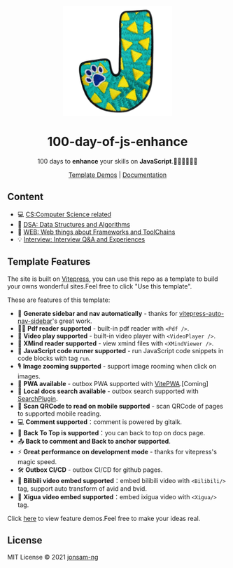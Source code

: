 <br>
<p align="center">
<a href="https://100js.jonsam.site" target="_blank">
<img src="./logo.png" alt="100js" height="250" width="250"/>
</a>
<h1 align="center">100-day-of-js-enhance</h1>
</p>

<p align="center">
100 days to <b>enhance</b> your skills on <b>JavaScript</b>.🧑‍💻👩‍💻👨‍💻
</p>

<p align="center">
  <a href="https://100js.jonsam.site/示例">Template Demos</a> | <a href="https://100js.jonsam.site">Documentation</a>
</p>

## Content

- 💻 [CS:Computer Science related](https://100js.jonsam.site/CS/开始上手)
- 🧮 [DSA: Data Structures and Algorithms](https://100js.jonsam.site/DSA/开始上手)
- 🔭 [WEB: Web things about Frameworks and ToolChains](https://100js.jonsam.site/WEB/开始上手)
- 💡 [Interview: Interview Q&A and Experiences](https://100js.jonsam.site/Interview/开始上手)

## Template Features

The site is built on [Vitepress](https://vitepress.vuejs.org/), you can use this repo as a template to build your owns wonderful sites.Feel free to click "Use this template".

These are features of this template:

- 📝 **Generate sidebar and nav automatically**  - thanks for [vitepress-auto-nav-sidebar](https://github.com/Merlin218/vitepress-auto-nav-sidebar)'s great work.
- 🧑‍💻 **Pdf reader supported** - built-in pdf reader with `<Pdf />`.
- 🎨 **Video play supported** - built-in video player with `<VideoPlayer />`.
- 🌈 **XMind reader supported** - view xmind files with `<XMindViewer />`.
- 🤹 **JavaScript code runner supported**  - run JavaScript code snippets in code blocks with tag `run`.
- 🎙 **Image zooming supported** - support image rooming when click on images.
- 🧮 **PWA available** - outbox PWA supported with [VitePWA](https://www.npmjs.com/package/vite-plugin-pwa).[Coming]
- 📰 **Local docs search available** - outbox search supported with [SearchPlugin](https://www.npmjs.com/package/vitepress-plugin-search).
- 🌟 **Scan QRCode to read on mobile supported** - scan QRCode of pages to supported mobile reading.
- 💻 **Comment supported**：comment is powered by gitalk.
- 🎥 **Back To Top is supported**：you can back to top on docs page.
- 📤 **Back to comment and Back to anchor supported**.
- ⚡️ **Great performance on development mode** - thanks for vitepress's magic speed.
- 🛠 **Outbox CI/CD** - outbox CI/CD for github pages.
- 💐 **Bilibili video embed supported**：embed bilibili video with `<Bilibili/>` tag, support auto transform of avid and bvid.
- 🍎 **Xigua video embed supported**：embed ixigua video with `<Xigua/>` tag.

Click [here](https://100js.jonsam.site/示例) to view feature demos.Feel free to make your ideas real.

## License

MIT License © 2021 [jonsam-ng](https://github.com/jonsam-ng)
